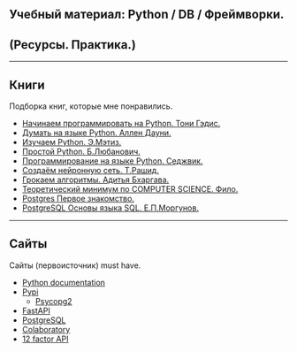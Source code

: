 ## Учебный материал: Python / DB / Фреймворки. 
## (Ресурсы. Практика.)
---
## Книги
Подборка книг, которые мне понравились.
* [Начинаем программировать на Python. Тони Гэдис.](https://drive.google.com/file/d/12yMhZtkRtPrxVr92zdviEVClaPA4-Cua/view?usp=sharing)
* [Думать на языке Python. Аллен Дауни.](https://drive.google.com/file/d/19WhtquRZCyG522zjMVR3B7pjBKMlMK8i/view?usp=sharing)
* [Изучаем Python. Э.Мэтиз.](https://drive.google.com/file/d/14mF6h81pYd4LZEKnIMJoyuMVicEBDRmx/view?usp=sharing)
* [Простой Python. Б.Любанович.](https://drive.google.com/file/d/1afUOKs3KFTUt5JElSDEPX2ZpWUgGsxkH/view?usp=sharing)
* [Программирование на языке Python. Седжвик.](https://drive.google.com/file/d/1IFt4pgLTf7uskxaGI9j8QkMZA2NcYz4j/view?usp=sharing)
* [Создаём нейронную сеть. Т.Рашид.](https://drive.google.com/file/d/124cIIbvuyk6KRPfC5rgZdzIEzFEoKQEI/view?usp=sharing)
* [Грокаем алгоритмы. Адитья Бхаргава.](https://drive.google.com/file/d/1VpgBxiq-_SXXexCsuKLXMbTlwCHhzo1H/view?usp=sharing) 
* [Теоретический минимум по COMPUTER SCIENCE. Фило.](https://drive.google.com/file/d/1O1231eaCtiR6WdxgaExOYzWzFDSIdem-/view?usp=sharing)
* [Postgres Первое знакомство.](https://drive.google.com/file/d/1C9Spau1teC6OULcHUmNWIsYjbH98XqdV/view?usp=sharing)
* [PostgreSQL Основы языка SQL. Е.П.Моргунов.](https://drive.google.com/file/d/1zG24psjqKmYPiTQ80GQBne6ZtAbBGJ2w/view?usp=sharing)

---
## Сайты
Сайты (первоисточник) must have.
* [Python documentation](https://docs.python.org/3/index.html)
* [Pypi](https://pypi.org/)
    * [Psycopg2](https://pypi.org/)
* [FastAPI](https://fastapi.tiangolo.com/)
* [PostgreSQL](https://www.postgresql.org/)
* [Colaboratory](https://colab.research.google.com/notebooks/intro.ipynb)
* [12 factor API](https://12factor.net/)
